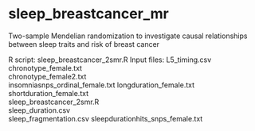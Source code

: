 # sleep_breastcancer_mr
Two-sample Mendelian randomization to investigate causal relationships between sleep traits and risk of breast cancer

R script: sleep_breastcancer_2smr.R
Input files: 
L5_timing.csv	
chronotype_female.txt	
chronotype_female2.txt	
insomniasnps_ordinal_female.txt	
longduration_female.txt	
shortduration_female.txt	
sleep_breastcancer_2smr.R	
sleep_duration.csv	
sleep_fragmentation.csv	
sleepdurationhits_snps_female.txt
